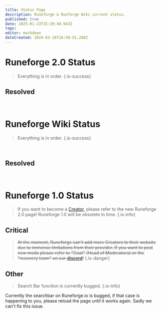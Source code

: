 ```yaml
---
title: Status Page
description: Runeforge & Runforge Wiki current status.
published: true
date: 2025-01-23T15:39:49.943Z
tags: 
editor: markdown
dateCreated: 2024-03-18T16:58:55.268Z
---
```


# Runeforge 2.0 Status

> Everything is in order.
{.is-success}

## Resolved

<br>

# Runeforge Wiki Status

> Everything is in order.
{.is-success}

<br>

## Resolved

<br>

# Runeforge 1.0 Status

> If you want to become a [Creator](/runeforge2#how-to-become-a-creator), please refer to the new Runeforge 2.0 page! Runeforge 1.0 will be obsolete in time.
{.is-info}


## Critical
> ~~At the moment, Runeforge can't add more Creators to their website due to immense limitations from their provider. If you want to post new mods please refer to "Goat" (Head of Moderators) or the "recovery team"  on our [discord](https://discord.com/invite/runeforge)!~~
{.is-danger}



## Other
> Search Bar function is currently bugged.
{.is-info}

Currently the searchbar on Runeforge.io is bugged, if that case is happening to you, please reload the page until it works again. Sadly we can't fix this issue.


<br>